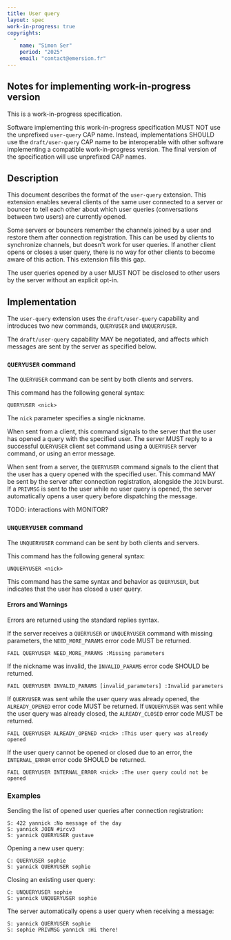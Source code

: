 ```yaml
---
title: User query
layout: spec
work-in-progress: true
copyrights:
  -
    name: "Simon Ser"
    period: "2025"
    email: "contact@emersion.fr"
---
```


## Notes for implementing work-in-progress version

This is a work-in-progress specification.

Software implementing this work-in-progress specification MUST NOT use the unprefixed `user-query` CAP name. Instead, implementations SHOULD use the `draft/user-query` CAP name to be interoperable with other software implementing a compatible work-in-progress version. The final version of the specification will use unprefixed CAP names.

## Description

This document describes the format of the `user-query` extension. This extension enables several clients of the same user connected to a server or bouncer to tell each other about which user queries (conversations between two users) are currently opened.

Some servers or bouncers remember the channels joined by a user and restore them after connection registration. This can be used by clients to synchronize channels, but doesn't work for user queries. If another client opens or closes a user query, there is no way for other clients to become aware of this action. This extension fills this gap.

The user queries opened by a user MUST NOT be disclosed to other users by the server without an explicit opt-in.

## Implementation

The `user-query` extension uses the `draft/user-query` capability and introduces two new commands, `QUERYUSER` and `UNQUERYUSER`.

The `draft/user-query` capability MAY be negotiated, and affects which messages are sent by the server as specified below.

### `QUERYUSER` command

The `QUERYUSER` command can be sent by both clients and servers.

This command has the following general syntax:

    QUERYUSER <nick>

The `nick` parameter specifies a single nickname.

When sent from a client, this command signals to the server that the user has opened a query with the specified user. The server MUST reply to a successful `QUERYUSER` client set command using a `QUERYUSER` server command, or using an error message.

When sent from a server, the `QUERYUSER` command signals to the client that the user has a query opened with the specified user. This command MAY be sent by the server after connection registration, alongside the `JOIN` burst. If a `PRIVMSG` is sent to the user while no user query is opened, the server automatically opens a user query before dispatching the message.

TODO: interactions with MONITOR?

### `UNQUERYUSER` command

The `UNQUERYUSER` command can be sent by both clients and servers.

This command has the following general syntax:

    UNQUERYUSER <nick>

This command has the same syntax and behavior as `QUERYUSER`, but indicates that the user has closed a user query.

#### Errors and Warnings

Errors are returned using the standard replies syntax.

If the server receives a `QUERYUSER` or `UNQUERYUSER` command with missing parameters, the `NEED_MORE_PARAMS` error code MUST be returned.

    FAIL QUERYUSER NEED_MORE_PARAMS :Missing parameters

If the nickname was invalid, the `INVALID_PARAMS` error code SHOULD be returned.

    FAIL QUERYUSER INVALID_PARAMS [invalid_parameters] :Invalid parameters

If `QUERYUSER` was sent while the user query was already opened, the `ALREADY_OPENED` error code MUST be returned. If `UNQUERYUSER` was sent while the user query was already closed, the `ALREADY_CLOSED` error code MUST be returned.

    FAIL QUERYUSER ALREADY_OPENED <nick> :This user query was already opened

If the user query cannot be opened or closed due to an error, the `INTERNAL_ERROR` error code SHOULD be returned.

    FAIL QUERYUSER INTERNAL_ERROR <nick> :The user query could not be opened

### Examples

Sending the list of opened user queries after connection registration:

    S: 422 yannick :No message of the day
    S: yannick JOIN #ircv3
    S: yannick QUERYUSER gustave

Opening a new user query:

    C: QUERYUSER sophie
    S: yannick QUERYUSER sophie

Closing an existing user query:

    C: UNQUERYUSER sophie
    S: yannick UNQUERYUSER sophie

The server automatically opens a user query when receiving a message:

    S: yannick QUERYUSER sophie
    S: sophie PRIVMSG yannick :Hi there!
